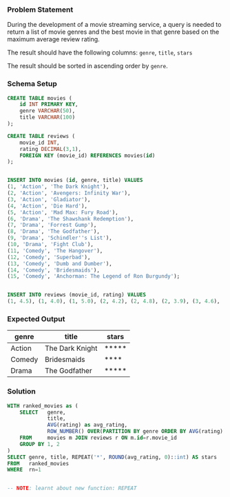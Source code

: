### Problem Statement

During the development of a movie streaming service, a query is needed to return a list of movie genres and the best movie in that genre based on the maximum average review rating. 

The result should have the following columns:  `genre`, `title`, `stars`

The result should be sorted in ascending order by `genre`.



### Schema Setup

```sql
CREATE TABLE movies (
    id INT PRIMARY KEY,
    genre VARCHAR(50),
    title VARCHAR(100)
);

CREATE TABLE reviews (
    movie_id INT,
    rating DECIMAL(3,1),
    FOREIGN KEY (movie_id) REFERENCES movies(id)
);


INSERT INTO movies (id, genre, title) VALUES
(1, 'Action', 'The Dark Knight'),
(2, 'Action', 'Avengers: Infinity War'),
(3, 'Action', 'Gladiator'),
(4, 'Action', 'Die Hard'),
(5, 'Action', 'Mad Max: Fury Road'),
(6, 'Drama', 'The Shawshank Redemption'),
(7, 'Drama', 'Forrest Gump'),
(8, 'Drama', 'The Godfather'),
(9, 'Drama', 'Schindler''s List'),
(10, 'Drama', 'Fight Club'),
(11, 'Comedy', 'The Hangover'),
(12, 'Comedy', 'Superbad'),
(13, 'Comedy', 'Dumb and Dumber'),
(14, 'Comedy', 'Bridesmaids'),
(15, 'Comedy', 'Anchorman: The Legend of Ron Burgundy');


INSERT INTO reviews (movie_id, rating) VALUES
(1, 4.5), (1, 4.0), (1, 5.0), (2, 4.2), (2, 4.8), (2, 3.9), (3, 4.6), (3, 3.8), (3, 4.3), (4, 4.1), (4, 3.7), (4, 4.4), (5, 3.9), (5, 4.5), (5, 4.2), (6, 4.8), (6, 4.7), (6, 4.9), (7, 4.6), (7, 4.9), (7, 4.3), (8, 4.9), (8, 5.0), (8, 4.8), (9, 4.7), (9, 4.9), (9, 4.5), (10, 4.6), (10, 4.3), (10, 4.7), (11, 3.9), (11, 4.0), (11, 3.5), (12, 3.7), (12, 3.8), (12, 4.2), (13, 3.2), (13, 3.5), (13, 3.8), (14, 3.8), (14, 4.0), (14, 4.2), (15, 3.9), (15, 4.0), (15, 4.1);
```


### Expected Output

| genre  | title             | stars  |
|--------|-------------------|--------|
| Action | The Dark Knight   | *****  |
| Comedy | Bridesmaids       | ****   |
| Drama  | The Godfather     | *****  |




### Solution

```sql
WITH ranked_movies as (
	SELECT   genre, 
             title, 
             AVG(rating) as avg_rating, 
             ROW_NUMBER() OVER(PARTITION BY genre ORDER BY AVG(rating) desc) as rn
	FROM     movies m JOIN reviews r ON m.id=r.movie_id
	GROUP BY 1, 2
)
SELECT genre, title, REPEAT('*', ROUND(avg_rating, 0)::int) AS stars
FROM   ranked_movies
WHERE  rn=1


-- NOTE: learnt about new function: REPEAT
```
